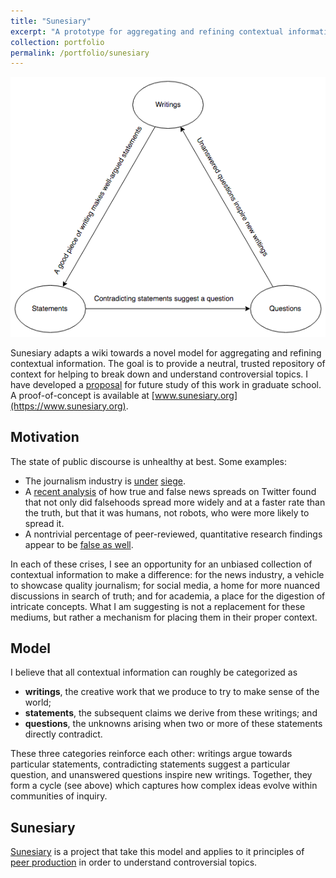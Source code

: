 ```yaml
---
title: "Sunesiary"
excerpt: "A prototype for aggregating and refining contextual information.<br/><img src='/images/sunesiary.png'>"
collection: portfolio
permalink: /portfolio/sunesiary
---
```


<img src='/images/sunesiary.png'><br/>

Sunesiary adapts a wiki towards a novel model for aggregating and refining contextual information.  The goal is to provide a neutral, trusted repository of context for helping to break down and understand controversial topics.  I have developed a [proposal](http://tyfried.github.io/files/discourse.pdf) for future study of this work in graduate school.  A proof-of-concept is available at [www.sunesiary.org](https://www.sunesiary.org).

## Motivation
The state of public discourse is unhealthy at best.  Some examples:
* The journalism industry is [under](https://issues.org/journalism-under-attack/) [siege](https://www.nytimes.com/2018/10/11/world/americas/journalists-killed.html).
* A [recent analysis](https://www.nature.com/articles/d41586-018-02934-x) of how true and false news spreads on Twitter found that not only did falsehoods spread more widely and at a faster rate than the truth, but that it was humans, not robots, who were more likely to spread it.
* A nontrivial percentage of peer-reviewed, quantitative research findings appear to be [false as well](https://blog.communitydata.cc/a-proposal-to-mitigate-false-discovery-in-cscw-research/).


<!-- ; it is also increasingly shifting towards mediums which do not support [rational argument](https://en.wikipedia.org/wiki/Amusing_Ourselves_to_Death) -->

<!-- [^1]: Credit to the Community Data Science Collective, I first learned about this issue on their [blog](https://blog.communitydata.cc/a-proposal-to-mitigate-false-discovery-in-cscw-research/). -->

In each of these crises, I see an opportunity for an unbiased collection of contextual information to make a difference: for the news industry, a vehicle to showcase quality journalism; for social media, a home for more nuanced discussions in search of truth; and for academia, a place for the digestion of intricate concepts. What I am suggesting is not a replacement for these mediums, but rather a mechanism for placing them in their proper context.

## Model
I believe that all contextual information can roughly be categorized as
* **writings**, the creative work that we produce to try to make sense of the world;
* **statements**, the subsequent claims we derive from these writings; and
* **questions**, the unknowns arising when two or more of these statements directly contradict.

These three categories reinforce each other: writings argue towards particular statements, contradicting statements suggest a particular question, and unanswered questions inspire new writings.  Together, they form a cycle (see above) which captures how complex ideas evolve within communities of inquiry.

## Sunesiary

[Sunesiary](https://www.sunesiary.org) is a project that take this model and applies to it principles of [peer production](https://en.wikipedia.org/wiki/Peer_production) in order to understand controversial topics.  
